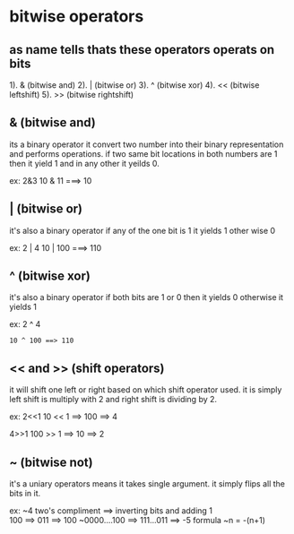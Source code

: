 # bitwise operators

## as name tells thats these operators operats on bits

1). & (bitwise and)
2). | (bitwise or)
3). ^ (bitwise xor)
4). << (bitwise leftshift)
5). >> (bitwise rightshift)

## & (bitwise and)

its a binary operator it convert two number into their binary representation and performs operations.
if two same bit locations in both numbers are 1 then it yield 1 and in any other it yeilds 0.

ex: 2&3
   10 & 11 ===> 10

## | (bitwise or)

it's also a binary operator if any of the one bit is 1 it yields 1 other wise 0

ex: 2 | 4
    10 | 100 ===> 110

## ^ (bitwise xor)
it's also a binary operator if both bits are 1 or 0 then it yields 0 otherwise it yields 1

ex: 2 ^ 4
    
    10 ^ 100 ==> 110


## << and >> (shift operators)

it will shift one left or right based on which shift operator used.
it is simply left shift is multiply with 2 and right shift is dividing by 2.

ex: 2<<1
   10 << 1 ==> 100 ==> 4
    
   4>>1
   100 >> 1 ==> 10 ==> 2


## ~ (bitwise not)

it's a uniary operators means it takes single argument.
it simply flips all the bits in it.

ex: ~4
	two's compliment ==> inverting bits and adding 1	
	100 ==> 011 ==> 100
    ~0000....100 ==> 111...011 ==> -5 
	formula ~n = -(n+1)



